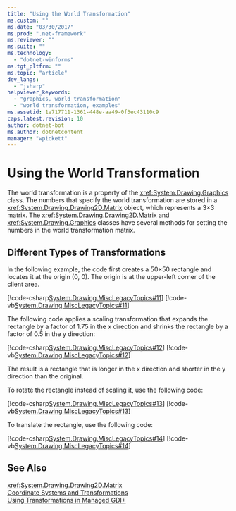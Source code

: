 ```yaml
---
title: "Using the World Transformation"
ms.custom: ""
ms.date: "03/30/2017"
ms.prod: ".net-framework"
ms.reviewer: ""
ms.suite: ""
ms.technology: 
  - "dotnet-winforms"
ms.tgt_pltfrm: ""
ms.topic: "article"
dev_langs: 
  - "jsharp"
helpviewer_keywords: 
  - "graphics, world transformation"
  - "world transformation, examples"
ms.assetid: 1e717711-1361-448e-aa49-0f3ec43110c9
caps.latest.revision: 10
author: dotnet-bot
ms.author: dotnetcontent
manager: "wpickett"
---
```

# Using the World Transformation
The world transformation is a property of the <xref:System.Drawing.Graphics> class. The numbers that specify the world transformation are stored in a <xref:System.Drawing.Drawing2D.Matrix> object, which represents a 3×3 matrix. The <xref:System.Drawing.Drawing2D.Matrix> and <xref:System.Drawing.Graphics> classes have several methods for setting the numbers in the world transformation matrix.  
  
## Different Types of Transformations  
 In the following example, the code first creates a 50×50 rectangle and locates it at the origin (0, 0). The origin is at the upper-left corner of the client area.  
  
 [!code-csharp[System.Drawing.MiscLegacyTopics#11](../../../../samples/snippets/csharp/VS_Snippets_Winforms/System.Drawing.MiscLegacyTopics/CS/Class1.cs#11)]
 [!code-vb[System.Drawing.MiscLegacyTopics#11](../../../../samples/snippets/visualbasic/VS_Snippets_Winforms/System.Drawing.MiscLegacyTopics/VB/Class1.vb#11)]  
  
 The following code applies a scaling transformation that expands the rectangle by a factor of 1.75 in the x direction and shrinks the rectangle by a factor of 0.5 in the y direction:  
  
 [!code-csharp[System.Drawing.MiscLegacyTopics#12](../../../../samples/snippets/csharp/VS_Snippets_Winforms/System.Drawing.MiscLegacyTopics/CS/Class1.cs#12)]
 [!code-vb[System.Drawing.MiscLegacyTopics#12](../../../../samples/snippets/visualbasic/VS_Snippets_Winforms/System.Drawing.MiscLegacyTopics/VB/Class1.vb#12)]  
  
 The result is a rectangle that is longer in the x direction and shorter in the y direction than the original.  
  
 To rotate the rectangle instead of scaling it, use the following code:  
  
 [!code-csharp[System.Drawing.MiscLegacyTopics#13](../../../../samples/snippets/csharp/VS_Snippets_Winforms/System.Drawing.MiscLegacyTopics/CS/Class1.cs#13)]
 [!code-vb[System.Drawing.MiscLegacyTopics#13](../../../../samples/snippets/visualbasic/VS_Snippets_Winforms/System.Drawing.MiscLegacyTopics/VB/Class1.vb#13)]  
  
 To translate the rectangle, use the following code:  
  
 [!code-csharp[System.Drawing.MiscLegacyTopics#14](../../../../samples/snippets/csharp/VS_Snippets_Winforms/System.Drawing.MiscLegacyTopics/CS/Class1.cs#14)]
 [!code-vb[System.Drawing.MiscLegacyTopics#14](../../../../samples/snippets/visualbasic/VS_Snippets_Winforms/System.Drawing.MiscLegacyTopics/VB/Class1.vb#14)]  
  
## See Also  
 <xref:System.Drawing.Drawing2D.Matrix>   
 [Coordinate Systems and Transformations](../../../../docs/framework/winforms/advanced/coordinate-systems-and-transformations.md)   
 [Using Transformations in Managed GDI+](../../../../docs/framework/winforms/advanced/using-transformations-in-managed-gdi.md)
